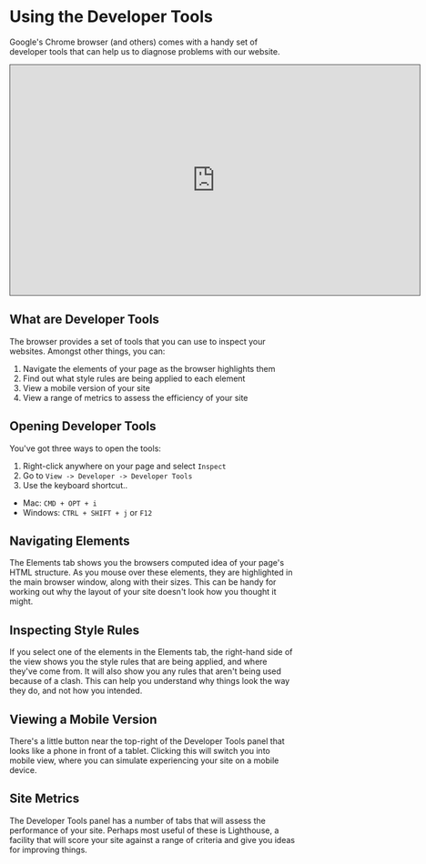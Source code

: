 # Using the Developer Tools

Google's Chrome browser (and others) comes with a handy set of developer tools that can help us to diagnose problems with our website.

<iframe src="https://dmureplay.cloud.panopto.eu/Panopto/Pages/Embed.aspx?id=8820d79c-9adb-40b6-9023-ac5301004267&autoplay=false&offerviewer=true&showtitle=true&showbrand=false&start=0&interactivity=all" height="405" width="720" style="border: 1px solid #464646;" allowfullscreen allow="autoplay"></iframe>

## What are Developer Tools

The browser provides a set of tools that you can use to inspect your websites. Amongst other things, you can:

1. Navigate the elements of your page as the browser highlights them
2. Find out what style rules are being applied to each element
3. View a mobile version of your site
4. View a range of metrics to assess the efficiency of your site

## Opening Developer Tools

You've got three ways to open the tools:

1. Right-click anywhere on your page and select `Inspect`
2. Go to `View -> Developer -> Developer Tools`
3. Use the keyboard shortcut..

- Mac: `CMD + OPT + i`
- Windows: `CTRL + SHIFT + j` or `F12`

## Navigating Elements

The Elements tab shows you the browsers computed idea of your page's HTML structure. As you mouse over these elements, they are highlighted in the main browser window, along with their sizes. This can be handy for working out why the layout of your site doesn't look how you thought it might.

## Inspecting Style Rules

If you select one of the elements in the Elements tab, the right-hand side of the view shows you the style rules that are being applied, and where they've come from. It will also show you any rules that aren't being used because of a clash. This can help you understand why things look the way they do, and not how you intended.

## Viewing a Mobile Version

There's a little button near the top-right of the Developer Tools panel that looks like a phone in front of a tablet. Clicking this will switch you into mobile view, where you can simulate experiencing your site on a mobile device.

## Site Metrics

The Developer Tools panel has a number of tabs that will assess the performance of your site. Perhaps most useful of these is Lighthouse, a facility that will score your site against a range of criteria and give you ideas for improving things.
